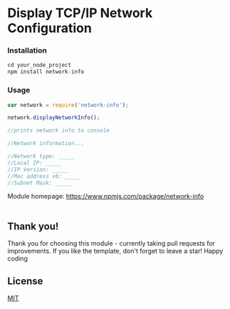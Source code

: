 <h1>Display TCP/IP Network Configuration</h1>

<h3>Installation</h3> 

```javascript 
cd your_node_project
npm install network-info
```

<h3>Usage</h3>

```javascript
var network = require('network-info');

network.displayNetworkInfo();

//prints network info to console

//Network information...

//Network type: _____
//Local IP: _____
//IP Version: _____
//Mac address v6: _____
//Subnet Mask: _____

```


Module homepage: 
https://www.npmjs.com/package/network-info
<br>
<br>
<h2>Thank you!</h2>

Thank you for choosing this module - currently taking pull requests for improvements. If you like the template, don't forget to leave a star! Happy coding

## License
[MIT](https://choosealicense.com/licenses/mit/)
